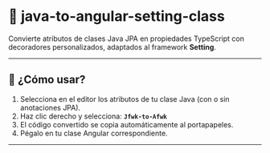 # 🧩 java-to-angular-setting-class

Convierte atributos de clases Java JPA en propiedades TypeScript con decoradores personalizados, adaptados al framework **Setting**.

---

## 🚀 ¿Cómo usar?

1. Selecciona en el editor los atributos de tu clase Java (con o sin anotaciones JPA).
2. Haz clic derecho y selecciona:
   **`Jfwk-to-Afwk`**
3. El código convertido se copia automáticamente al portapapeles.
4. Pégalo en tu clase Angular correspondiente.

---

<!-- ## 🎯 Características principales

✅ Soporta tipos comunes: `String`, `Integer`, `Double`, `LocalDate`, etc.
✅ Reconoce relaciones JPA como `@ManyToOne`, `@ManyToMany`, `@JoinColumn`, `@JoinTable`.
✅ Genera decoradores personalizados:
`@Texto`, `@Numero`, `@Fecha`, `@ObjectId`, `@ArrayObjectId`, `@ArrayEntity`, etc.
✅ Interpreta validaciones como `@NotNull`, `@Size`, `@Digits`. -->

<!-- --- -->
<!--
## 🖼️ Vista rápida

![Demo del plugin](media/demo.gif) -->
